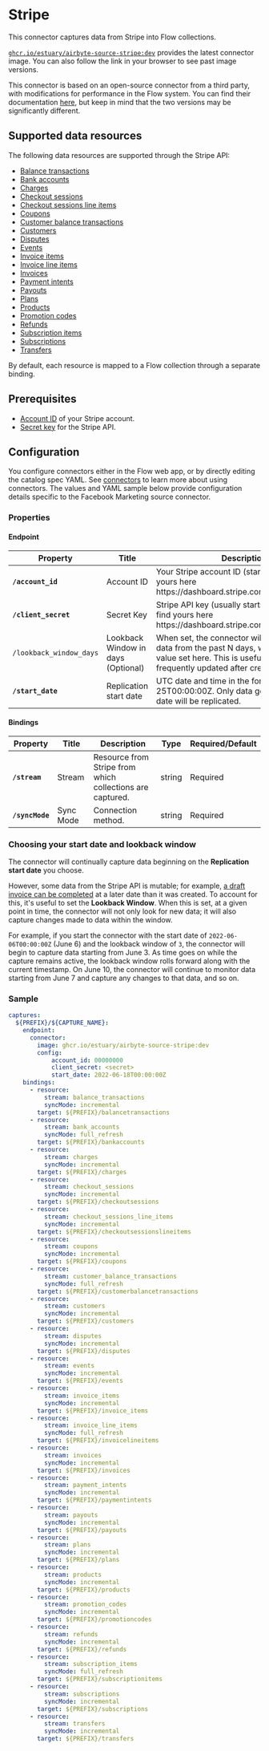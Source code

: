 # Stripe

This connector captures data from Stripe into Flow collections.

[`ghcr.io/estuary/airbyte-source-stripe:dev`](https://ghcr.io/estuary/airbyte-source-stripe:dev) provides the latest connector image. You can also follow the link in your browser to see past image versions.

This connector is based on an open-source connector from a third party, with modifications for performance in the Flow system.
You can find their documentation [here](https://docs.airbyte.com/integrations/sources/stripe/),
but keep in mind that the two versions may be significantly different.

## Supported data resources

The following data resources are supported through the Stripe API:

* [Balance transactions](https://stripe.com/docs/api/balance_transactions/list)
* [Bank accounts](https://stripe.com/docs/api/customer_bank_accounts/list)
* [Charges](https://stripe.com/docs/api/charges/list)
* [Checkout sessions](https://stripe.com/docs/api/checkout/sessions/list)
* [Checkout sessions line items](https://stripe.com/docs/api/checkout/sessions/line_items)
* [Coupons](https://stripe.com/docs/api/coupons/list)
* [Customer balance transactions](https://stripe.com/docs/api/customer_balance_transactions/list)
* [Customers](https://stripe.com/docs/api/customers/list)
* [Disputes](https://stripe.com/docs/api/disputes/list)
* [Events](https://stripe.com/docs/api/events/list)
* [Invoice items](https://stripe.com/docs/api/invoiceitems/list)
* [Invoice line items](https://stripe.com/docs/api/invoices/invoice_lines)
* [Invoices](https://stripe.com/docs/api/invoices/list)
* [Payment intents](https://stripe.com/docs/api/payment_intents/list)
* [Payouts](https://stripe.com/docs/api/payouts/list)
* [Plans](https://stripe.com/docs/api/plans/list)
* [Products](https://stripe.com/docs/api/products/list)
* [Promotion codes](https://stripe.com/docs/api/promotion_codes/list)
* [Refunds](https://stripe.com/docs/api/refunds/list)
* [Subscription items](https://stripe.com/docs/api/subscription_items/list)
* [Subscriptions](https://stripe.com/docs/api/subscriptions/list)
* [Transfers](https://stripe.com/docs/api/transfers/list)

By default, each resource is mapped to a Flow collection through a separate binding.

## Prerequisites

* [Account ID](https://stripe.com/docs/dashboard#find-account-id) of your Stripe account.
* [Secret key](https://stripe.com/docs/keys#obtain-api-keys) for the Stripe API.

## Configuration

You configure connectors either in the Flow web app, or by directly editing the catalog spec YAML.
See [connectors](../../../concepts/connectors.md#using-connectors) to learn more about using connectors. The values and YAML sample below provide configuration details specific to the Facebook Marketing source connector.

### Properties

#### Endpoint

| Property | Title | Description | Type | Required/Default |
|---|---|---|---|---|
| **`/account_id`** | Account ID | Your Stripe account ID (starts with &#x27;acct&#x5F;&#x27;, find yours here https:&#x2F;&#x2F;dashboard.stripe.com&#x2F;settings&#x2F;account | string | Required |
| **`/client_secret`** | Secret Key | Stripe API key (usually starts with &#x27;sk&#x5F;live&#x5F;&#x27;; find yours here https:&#x2F;&#x2F;dashboard.stripe.com&#x2F;apikeys | string | Required |
| `/lookback_window_days` | Lookback Window in days (Optional) | When set, the connector will always re-export data from the past N days, where N is the value set here. This is useful if your data is frequently updated after creation. | integer | `0` |
| **`/start_date`** | Replication start date | UTC date and time in the format 2017-01-25T00:00:00Z. Only data generated after this date will be replicated. | string | Required |

#### Bindings

| Property | Title | Description | Type | Required/Default |
|---|---|---|---|---|
| **`/stream`** | Stream | Resource from Stripe from which collections are captured. | string | Required |
| **`/syncMode`** | Sync Mode | Connection method. | string | Required |


### Choosing your start date and lookback window

The connector will continually capture data beginning on the **Replication start date** you choose.

However, some data from the Stripe API is mutable; for example, [a draft invoice can be completed](https://stripe.com/docs/billing/migration/invoice-states) at a later date than it was created.
To account for this, it's useful to set the **Lookback Window**. When this is set, at a given point in time, the connector will not only look for new data;
it will also capture changes made to data within the window.

For example, if you start the connector with the start date of `2022-06-06T00:00:00Z` (June 6) and the lookback window of `3`, the connector will begin to capture data starting from June 3.
As time goes on while the capture remains active, the lookback window rolls forward along with the current timestamp.
On June 10, the connector will continue to monitor data starting from June 7 and capture any changes to that data, and so on.

### Sample

```yaml
captures:
  ${PREFIX}/${CAPTURE_NAME}:
    endpoint:
      connector:
        image: ghcr.io/estuary/airbyte-source-stripe:dev
        config:
            account_id: 00000000
            client_secret: <secret>
            start_date: 2022-06-18T00:00:00Z
    bindings:
      - resource:
          stream: balance_transactions
          syncMode: incremental
        target: ${PREFIX}/balancetransactions
      - resource:
          stream: bank_accounts
          syncMode: full_refresh
        target: ${PREFIX}/bankaccounts
      - resource:
          stream: charges
          syncMode: incremental
        target: ${PREFIX}/charges
      - resource:
          stream: checkout_sessions
          syncMode: incremental
        target: ${PREFIX}/checkoutsessions
      - resource:
          stream: checkout_sessions_line_items
          syncMode: incremental
        target: ${PREFIX}/checkoutsessionslineitems
      - resource:
          stream: coupons
          syncMode: incremental
        target: ${PREFIX}/coupons
      - resource:
          stream: customer_balance_transactions
          syncMode: full_refresh
        target: ${PREFIX}/customerbalancetransactions
      - resource:
          stream: customers
          syncMode: incremental
        target: ${PREFIX}/customers
      - resource:
          stream: disputes
          syncMode: incremental
        target: ${PREFIX}/disputes
      - resource:
          stream: events
          syncMode: incremental
        target: ${PREFIX}/events
      - resource:
          stream: invoice_items
          syncMode: incremental
        target: ${PREFIX}/invoice_items
      - resource:
          stream: invoice_line_items
          syncMode: full_refresh
        target: ${PREFIX}/invoicelineitems
      - resource:
          stream: invoices
          syncMode: incremental
        target: ${PREFIX}/invoices
      - resource:
          stream: payment_intents
          syncMode: incremental
        target: ${PREFIX}/paymentintents
      - resource:
          stream: payouts
          syncMode: incremental
        target: ${PREFIX}/payouts
      - resource:
          stream: plans
          syncMode: incremental
        target: ${PREFIX}/plans
      - resource:
          stream: products
          syncMode: incremental
        target: ${PREFIX}/products
      - resource:
          stream: promotion_codes
          syncMode: incremental
        target: ${PREFIX}/promotioncodes
      - resource:
          stream: refunds
          syncMode: incremental
        target: ${PREFIX}/refunds
      - resource:
          stream: subscription_items
          syncMode: full_refresh
        target: ${PREFIX}/subscriptionitems
      - resource:
          stream: subscriptions
          syncMode: incremental
        target: ${PREFIX}/subscriptions
      - resource:
          stream: transfers
          syncMode: incremental
        target: ${PREFIX}/transfers
```
